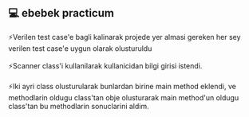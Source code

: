 ## 💻 ebebek practicum <br>
⚡Verilen test case'e bagli kalinarak projede yer almasi gereken her sey verilen test case'e uygun olarak olusturuldu <br> <br>
⚡Scanner class'i kullanilarak kullanicidan bilgi girisi istendi. <br> <br>
⚡Iki ayri class olusturularak bunlardan birine main method eklendi, ve methodlarin oldugu class'tan obje olusturarak main method'un oldugu class'tan bu methodlarin sonuclarini aldim.
